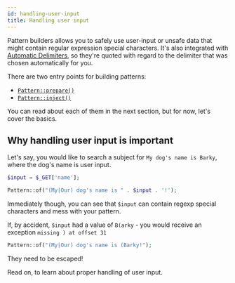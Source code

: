 ```yaml
---
id: handling-user-input
title: Handling user input
---
```


Pattern builders allows you to safely use user-input or unsafe data that might contain regular expression special 
characters. It's also integrated with [Automatic Delimiters](delimiters.md), so they're quoted with regard to the delimiter
that was chosen automatically for you.

There are two entry points for building patterns:
 - [`Pattern::prepare()`](pattern-building.md#with-pattern-prepare)
 - [`Pattern::inject()`](pattern-building.md#with-pattern-inject)

You can read about each of them in the next section, but for now, let's cover the basics.

## Why handling user input is important

Let's say, you would like to search a subject for `My dog's name is Barky`, where the dog's name is user input.

```php
$input = $_GET['name'];

Pattern::of("(My|Our) dog's name is " . $input . '!');
```

Immediately though, you can see that `$input` can contain regexp special characters and mess with your pattern. 

If, by accident, `$input` had a value of `B(arky` - you would receive an exception `missing ) at offset 31`

```php
Pattern::of("(My|Our) dog's name is (Barky!");
```

They need to be escaped!

Read on, to learn about proper handling of user input.
